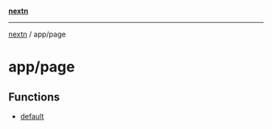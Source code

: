 [**nextn**](../../README.md)

***

[nextn](../../modules.md) / app/page

# app/page

## Functions

- [default](functions/default.md)
